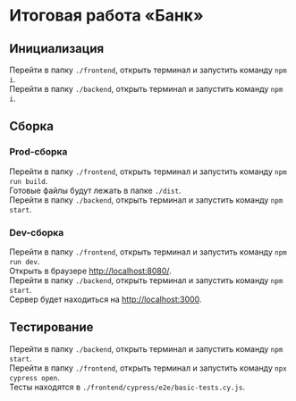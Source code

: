 # Итоговая работа «Банк»

## Инициализация

Перейти в папку `./frontend`, открыть терминал и запустить команду `npm i`.  
Перейти в папку `./backend`, открыть терминал и запустить команду `npm i`.  

## Сборка

### Prod-сборка
Перейти в папку `./frontend`, открыть терминал и запустить команду `npm run build`.  
Готовые файлы будут лежать в папке `./dist`.  
Перейти в папку `./backend`, открыть терминал и запустить команду `npm start`.  

### Dev-сборка
Перейти в папку `./frontend`, открыть терминал и запустить команду `npm run dev`.   
Открыть в браузере <http://localhost:8080/>.  
Перейти в папку `./backend`, открыть терминал и запустить команду `npm start`.   
Сервер будет находиться на <http://localhost:3000>.  

## Тестирование

Перейти в папку `./backend`, открыть терминал и запустить команду `npm start`.  
Перейти в папку `./frontend`, открыть терминал и запустить команду `npx cypress open`.  
Тесты находятся в `./frontend/cypress/e2e/basic-tests.cy.js`.  